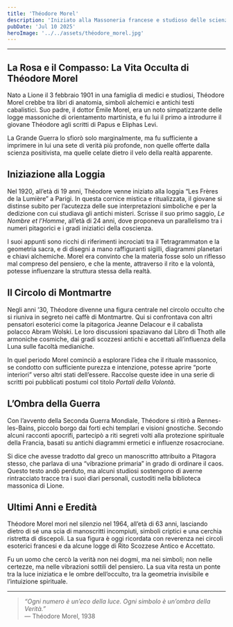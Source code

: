 ```yaml
---
title: 'Théodore Morel' 
description: 'Iniziato alla Massoneria francese e studioso delle scienze occulte tra i salotti esoterici della Belle Époque'
pubDate: 'Jul 10 2025'
heroImage: '../../assets/théodore_morel.jpg' 
---
```


<hr>
<h2>La Rosa e il Compasso: La Vita Occulta di Théodore Morel</h2>

Nato a Lione il 3 febbraio 1901 in una famiglia di medici e studiosi, Théodore Morel crebbe tra libri di anatomia, simboli alchemici e antichi testi cabalistici. Suo padre, il dottor Émile Morel, era un noto simpatizzante delle logge massoniche di orientamento martinista, e fu lui il primo a introdurre il giovane Théodore agli scritti di Papus e Eliphas Levi.

La Grande Guerra lo sfiorò solo marginalmente, ma fu sufficiente a imprimere in lui una sete di verità più profonde, non quelle offerte dalla scienza positivista, ma quelle celate dietro il velo della realtà apparente.

## Iniziazione alla Loggia

Nel 1920, all’età di 19 anni, Théodore venne iniziato alla loggia “Les Frères de la Lumière” a Parigi. In questa cornice mistica e ritualizzata, il giovane si distinse subito per l’acutezza delle sue interpretazioni simboliche e per la dedizione con cui studiava gli antichi misteri. Scrisse il suo primo saggio, *Le Nombre et l’Homme*, all’età di 24 anni, dove proponeva un parallelismo tra i numeri pitagorici e i gradi iniziatici della coscienza.

I suoi appunti sono ricchi di riferimenti incrociati tra il Tetragrammaton e la geometria sacra, e di disegni a mano raffiguranti sigilli, diagrammi planetari e chiavi alchemiche. Morel era convinto che la materia fosse solo un riflesso mal compreso del pensiero, e che la mente, attraverso il rito e la volontà, potesse influenzare la struttura stessa della realtà.

## Il Circolo di Montmartre

Negli anni ’30, Théodore divenne una figura centrale nel circolo occulto che si riuniva in segreto nei caffè di Montmartre. Qui si confrontava con altri pensatori esoterici come la pitagorica Jeanne Delacour e il cabalista polacco Abram Wolski. Le loro discussioni spaziavano dal Libro di Thoth alle armoniche cosmiche, dai gradi scozzesi antichi e accettati all’influenza della Luna sulle facoltà medianiche.

In quel periodo Morel cominciò a esplorare l’idea che il rituale massonico, se condotto con sufficiente purezza e intenzione, potesse aprire “porte interiori” verso altri stati dell’essere. Raccolse queste idee in una serie di scritti poi pubblicati postumi col titolo *Portali della Volontà*.

## L’Ombra della Guerra

Con l’avvento della Seconda Guerra Mondiale, Théodore si ritirò a Rennes-les-Bains, piccolo borgo dai forti echi templari e visioni gnostiche. Secondo alcuni racconti apocrifi, partecipò a riti segreti volti alla protezione spirituale della Francia, basati su antichi diagrammi ermetici e influenze rosacrociane.

Si dice che avesse tradotto dal greco un manoscritto attribuito a Pitagora stesso, che parlava di una “vibrazione primaria” in grado di ordinare il caos. Questo testo andò perduto, ma alcuni studiosi sostengono di averne rintracciato tracce tra i suoi diari personali, custoditi nella biblioteca massonica di Lione.

## Ultimi Anni e Eredità

Théodore Morel morì nel silenzio nel 1964, all’età di 63 anni, lasciando dietro di sé una scia di manoscritti incompiuti, simboli criptici e una cerchia ristretta di discepoli. La sua figura è oggi ricordata con reverenza nei circoli esoterici francesi e da alcune logge di Rito Scozzese Antico e Accettato.

Fu un uomo che cercò la verità non nei dogmi, ma nei simboli; non nelle certezze, ma nelle vibrazioni sottili del pensiero. La sua vita resta un ponte tra la luce iniziatica e le ombre dell’occulto, tra la geometria invisibile e l’intuizione spirituale.

---

> *“Ogni numero è un’eco della luce. Ogni simbolo è un’ombra della Verità.”*  
> — Théodore Morel, 1938
